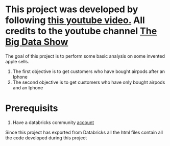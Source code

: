# This project was developed by following [this youtube video.](https://youtu.be/BlWS4foN9cY?si=qES8vWBxFQljE0A6) All credits to the youtube channel [The Big Data Show](https://www.youtube.com/@TheBigDataShow)

The goal of this project is to perform some basic analysis on some invented apple sells.
 1. The first objective is to get customers who have bought airpods after an Iphone
 2. The second objective is to get customers who have only bought airpods and an Iphone

# Prerequisits

 1. Have a databricks community [account](https://community.cloud.databricks.com/login.html?tuuid=8943686f-24db-4e37-ae5d-974f14ae9abf)

Since this project has exported from Databricks all the html files contain all the code developed during this project